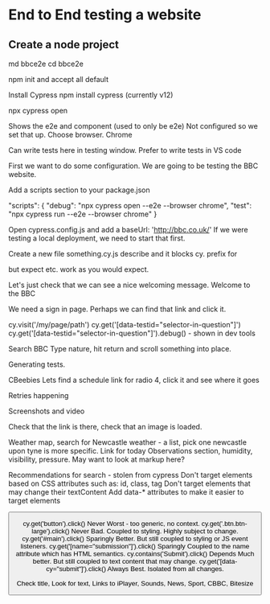 # End to End testing a website

## Create a node project 

md bbce2e
cd bbce2e

npm init and accept all default

Install Cypress npm install cypress (currently v12)

npx cypress open

Shows the e2e and component (used to only be e2e)
Not configured so we set that up.
Choose browser. Chrome

Can write tests here in testing window. Prefer to write tests in VS code

First we want to do some configuration. We are going to be testing the BBC website.

Add a scripts section to your package.json

"scripts": {
    "debug": "npx cypress open --e2e --browser chrome",
    "test": "npx cypress run --e2e --browser chrome"
  }
  
  Open cypress.config.js and add a baseUrl: 'http://bbc.co.uk/'
  If we were testing a local deployment, we need to start that first. 
  
  Create a new file something.cy.js
  describe and it blocks
  cy. prefix for 
  
  but expect etc. work as you would expect.
  
  Let's just check that we can see a nice welcoming message.
  Welcome to the BBC
  
  We need a sign in page. Perhaps we can find that link and click it.
  
  cy.visit('/my/page/path')
  cy.get('[data-testid="selector-in-question"]')
  cy.get('[data-testid="selector-in-question"]').debug() - shown in dev tools
  
  
  Search BBC
  Type nature, hit return and scroll something into place.
  
  Generating tests.
  
  CBeebies 
  Lets find a schedule link for radio 4, click it and see where it goes
  
  Retries happening
  
  Screenshots and video
  
  Check that the link is there, check that an image is loaded.
  
  Weather map, search for Newcastle weather - a list, pick one
  newcastle upon tyne is more specific.
  Link for today
  Observations section, humidity, visibility, pressure.
  May want to look at markup here? 
  
  Recommendations for search - stolen from cypress
Don't target elements based on CSS attributes such as: id, class, tag
Don't target elements that may change their textContent
Add data-* attributes to make it easier to target elements

<button 
data-cy="submit" >
  
  cy.get('button').click()	 Never	Worst - too generic, no context.
cy.get('.btn.btn-large').click()	 Never	Bad. Coupled to styling. Highly subject to change.
cy.get('#main').click()	 Sparingly	Better. But still coupled to styling or JS event listeners.
cy.get('[name="submission"]').click()	 Sparingly	Coupled to the name attribute which has HTML semantics.
cy.contains('Submit').click()	 Depends	Much better. But still coupled to text content that may change.
cy.get('[data-cy="submit"]').click()	 Always	Best. Isolated from all changes.
  
  Check title, 
  Look for text, 
  Links to iPlayer, Sounds, News, Sport, CBBC, Bitesize
  

